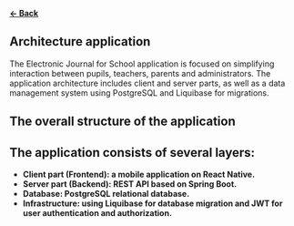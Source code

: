 **[← Back](./README.md)**
## Architecture application

The Electronic Journal for School application is focused on simplifying interaction between pupils, teachers, parents and administrators. The application architecture includes client and server parts, as well as a data management system using PostgreSQL and Liquibase for migrations.
## The overall structure of the application
## The application consists of several layers:
- **Client part (Frontend): a mobile application on React Native.**
- **Server part (Backend): REST API based on Spring Boot.**
- **Database: PostgreSQL relational database.**
- **Infrastructure: using Liquibase for database migration and JWT for user authentication and authorization.**

